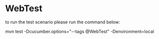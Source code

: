 # WebTest

to run the test scenario please run the command below:

mvn test -Dcucumber.options="--tags @WebTest" -Denvironment=local
